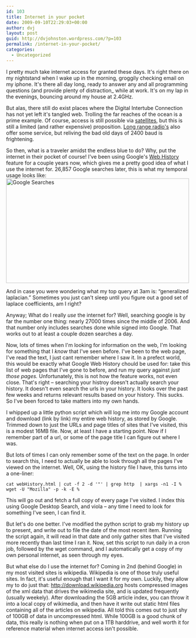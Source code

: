 ```yaml
---
id: 103
title: Internet in your pocket
date: 2009-09-10T22:29:03+00:00
author: dvj
layout: post
guid: http://dvjohnston.wordpress.com/?p=103
permalink: /internet-in-your-pocket/
categories:
  - Uncategorized
---
```

I pretty much take internet access for granted these days. It's right there on my nightstand when I wake up in the morning, groggily checking email on my iphone. It's there all day long, ready to answer any and all programming questions (and provide plenty of distraction_ while at work. It's on my lap in the evenings, bouncing around my house at 2.4GHz.

But alas, there still do exist places where the Digital Intertube Connection has not yet left it's tangled web. Trolling the far reaches of the ocean is a prime example. Of course, access is still possible via [satellites](http://www.iridium.com/), but this is still a limited (and rather expensive) proposition. [Long range radio's](http://www.winlink.org/) also offer some service, but reliving the bad old days of 2400 baud is frightening. 

So then, what is a traveler amidst the endless blue to do? Why, put the internet in their pocket of course! I've been using Google's [Web History](http://www.google.com/history) feature for a couple years now, which gives me a pretty good idea of what I use the internet for. 26,857 Google searches later, this is what my temporal usage looks like:<img src="http://107.170.213.142/wp-content/uploads/2009/09/screen-shot-2009-09-10-at-10-50-58-pm.png" alt="Google Searches" title="Google Searches" width="500" height="286" class="alignnone size-full wp-image-104" srcset="http://dvjohnston.com/wp-content/uploads/2009/09/screen-shot-2009-09-10-at-10-50-58-pm.png 847w, http://dvjohnston.com/wp-content/uploads/2009/09/screen-shot-2009-09-10-at-10-50-58-pm-300x171.png 300w" sizes="(max-width: 500px) 100vw, 500px" />
  
And in case you were wondering what my top query at 3am is: &#8220;generalized laplacian.&#8221; Sometimes you just can't sleep until you figure out a good set of laplace coefficients, am I right?

Anyway; What do I really _use_ the internet for? Well, searching google is by far the number one thing: nearly 27000 times since the middle of 2006. And that number only includes searches done while signed into Google. That works out to at least a couple dozen searches a day. 

Now, lots of times when I'm looking for information on the web, I'm looking for something that I _know_ that I've seen before. I've been to the web page, I've read the text, I just cant remember where I saw it. In a prefect world, this would be exactly what Google Web History chould be used for: take this list of web pages that I've gone to before, and run my query against _just those pages._ Unfortunately, this is not how the feature works, not even close. That's right &#8211; searching your histroy doesn't actually search your history. It doesn't even search the urls in your history. It looks over the past few weeks and returns relevant results based on your history. This sucks. So I've been forced to take matters into my own hands.

I whipped up a little python script which will log me into my Google account and download (link by link) my entire web history, as stored by Google. Trimmed down to just the URLs and page titles of sites that I've visited, this is a modest 16MB file. Now, at least I have a starting point. Now if I remember part of a url, or some of the page title I can figure out where I was. 

But lots of times I can only remember some of the text on the page. In order to search this, I need to actually be able to look through all the pages I've viewed on the internet. Well, OK, using the history file I have, this turns into a one-liner:
  
`cat webHistory.html | cut -f 2 -d '"' | grep http  | xargs -n1 -I % wget -U "Mozilla" -p -k -E %`
  
This will go out and fetch a full copy of every page I've visited. I index this using Google Desktop Search, and viola &#8211; any time I need to look for something I've seen, I can find it.

But let's do one better. I've modified the python script to grab my history up to present, and write out to file the date of the most recent item. Running the script again, it will read in that date and only gather sites that I've visited more recently than last time I ran it. Now, set this script to run daily in a cron job, followed by the wget command, and I automatically get a copy of my own personal internet, as seen through my eyes.

But what else do I use the internet for? Coming in 2nd (behind Google) in my most visited sites is wikipedia. Wikipedia is one of those truly useful sites. In fact, it's useful enough that I want it for my own. Luckily, they allow my to do just that: http://download.wikipedia.org hosts compressed images of the xml data that drives the wikimedia site, and is updated frequently (usually weekely). After downloading the 5GB article index, you can throw it into a local copy of wikimedia, and then have it write out static html files containing all of the articles on wikipedia. All told this comes out to just shy of 100GB of data in uncompressed html. While 100GB is a good chunk of data, this really is nothing when put on a 1TB harddrive, and well worth it for reference material when internet access isn't possible.